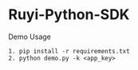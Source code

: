 # Ruyi-Python-SDK

Demo Usage

```
1. pip install -r requirements.txt
2. python demo.py -k <app_key>
```